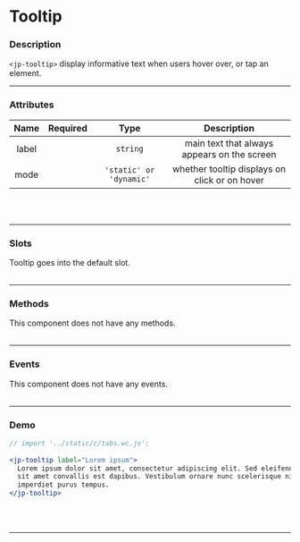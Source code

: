 <!-- import '../static/c/tooltip.wc.js'; -->

# Tooltip

### Description

`<jp-tooltip>` display informative text when users hover over, or tap an element.
****

### Attributes

| **Name** | **Required** |        **Type**         |                **Description**                |
| :------: | :----------: | :---------------------: | :-------------------------------------------: |
|  label   |              |        `string`         |  main text that always appears on the screen  |
|   mode   |              | `'static' or 'dynamic'` | whether tooltip displays on click or on hover |
<br></br>
****

### Slots

Tooltip goes into the default slot.
<br></br>
****

### Methods

This component does not have any methods.
<br></br>
****

### Events

This component does not have any events.
<br></br>
****

### Demo

```jsx live
// import '../static/c/tabs.wc.js';
 
<jp-tooltip label="Lorem ipsum">
  Lorem ipsum dolor sit amet, consectetur adipiscing elit. Sed eleifend odio eu tellus scelerisque,
  sit amet convallis est dapibus. Vestibulum ornare nunc scelerisque nisl iaculis, scelerisque
  imperdiet purus tempus.
</jp-tooltip>
```
<br></br>
****